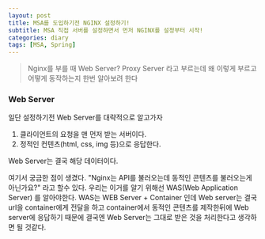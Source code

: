 ```yaml
---
layout: post
title: MSA를 도입하기전 NGINX 설정하기!
subtitle: MSA 직접 서버를 설정하면서 먼저 NGINX를 설정부터 시작! 
categories: diary
tags: [MSA, Spring]
---
```


> Nginx를 부를 때 Web Server? Proxy Server 라고 부르는데 왜 이렇게 부르고 어떻게 동작하는지 한번 알아보려 한다

### Web Server
일단 설정하기전 Web Server를 대략적으로 알고가자

1. 클라이언트의 요청을 맨 먼저 받는 서버이다. 
2. 정적인 컨텐츠(html, css, img 등)으로 응답한다.

Web Server는 결국 해당 데이터이다.

여기서 궁금한 점이 생겼다. "Nginx는 API를 불러오는데 동적인 콘텐츠를 불러오는게 아닌가요?" 라고 할수 있다.
우리는 이거를 알기 위해선 WAS(Web Application Server) 를 알아야한다. WAS는 WEB Server + Container 인데
Web server는 결국 url을 container에게 전달을 하고 container에서 동적인 콘텐츠를 제작한뒤에 Web server에 응답하기 때문에
결국엔 Web Server는 그대로 받은 것을 처리한다고 생각하면 될 것같다.